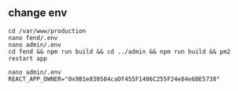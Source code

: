 ## change env
```  
cd /var/www/production 
nano fend/.env
nano admin/.env 
cd fend && npm run build && cd ../admin && npm run build && pm2 restart app
```
  


  ```
 nano admin/.env 
REACT_APP_OWNER="0x9B1e830584caDf455F1406C255F24e84e6BE5738"
  ```  
